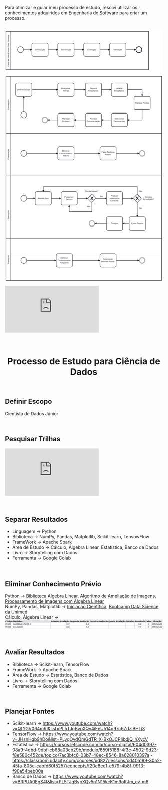 Para otimizar e guiar meu processo de estudo, resolvi utilizar os conhecimentos adquiridos em Engenharia de Software para criar um processo.

<br>

<img align="center" width="700" height="800" src="https://github.com/DirceuSilvestre/Meu-Trajeto/blob/main/Imagens/Processo%20Estudo%20Ciencia%20de%20Dados.png" />

<br>

![Documento da descrição simplificada de cada atividade](https://github.com/DirceuSilvestre/Meu-Trajeto/blob/main/Arquivos/Processo%20Estudo%20Ci%C3%AAncia%20de%20Dados.pdf)

<br>

<h1 align="center">
Processo de Estudo para Ciência de Dados
</h1>

<br>

## Definir Escopo

Cientista de Dados Júnior

<br>

## Pesquisar Trilhas

![Resultados da Pesquisa](https://github.com/DirceuSilvestre/Meu-Trajeto/blob/main/Arquivos/Trilhas%20Pesquisadas.txt) 

<br>

## Separar Resultados

* Linguagem -> Python
* Biblioteca -> NumPy, Pandas, Matplotlib, Scikit-learn, TensowFlow
* FrameWork -> Apache Spark
* Área de Estudo -> Cálculo, Álgebra Linear, Estatística, Banco de Dados
* Livro -> Storytelling com Dados
* Ferramenta -> Google Colab

<br>

## Eliminar Conhecimento Prévio

Python -> [Biblioteca Algebra Linear](https://github.com/DirceuSilvestre/Biblioteca-Algebra-Linear), [Algoritmo de Ampliação de Imagens](https://github.com/DirceuSilvestre/Algoritmo-Ampliacao-de-Imagens), [Processamento de Imagens com Algebra Linear](https://github.com/DirceuSilvestre/Processamento-de-Imagens-com-Algebra-Linear) <br>
NumPy, Pandas, Matplotlib -> [Iniciação Científica](https://github.com/DirceuSilvestre/Meu-Trajeto/blob/main/C%C3%B3digos/IniciacaoCientifica.ipynb), [Bootcamp Data Science da Unimed](https://github.com/DirceuSilvestre/Bootcamp-DS-Unimed) <br>
Cálculo, Álgebra Linear -> <img src="https://github.com/DirceuSilvestre/Meu-Trajeto/blob/main/Imagens/calculo1.png"/>

<br>

## Avaliar Resultados

* Biblioteca -> Scikit-learn, TensorFlow
* FrameWork -> Apache Spark
* Área de Estudo -> Estatística, Banco de Dados
* Livro -> Storytelling com Dados
* Ferramenta -> Google Colab

<br>

## Planejar Fontes

* Scikit-learn -> https://www.youtube.com/watch?v=QfYGV064mRI&list=PL5TJqBvpXQv4iEeU514g97c6ZdzlBHLj3
* TensorFlow -> https://www.youtube.com/watch?v=JHsnHgb9hDo&list=PLyqOvdQmGdTR_X-BxOJCPIibdjQ_hXycV
* Estatística -> https://cursos.letscode.com.br/curso-digital/604d0397-08a9-4dbd-9dbf-cb68a03cb29b/modulo/659f5188-4f3c-4502-9d23-f8e580c452de/topico/7ac3bfc6-03b7-48ec-8546-8a628010397a - https://classroom.udacity.com/courses/ud827/lessons/cd40a189-30a2-45fa-805e-cabfd60f5257/concepts/f20e6ee1-e579-4b8f-9913-f90a54beb00a
* Banco de Dados -> https://www.youtube.com/watch?v=BRPUA0EgS4I&list=PL5TJqBvpXQv5n1N15kcK1m9oKJm_cv-m6

